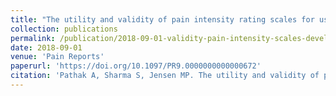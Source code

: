 ```yaml
---
title: "The utility and validity of pain intensity rating scales for use in developing countries"
collection: publications
permalink: /publication/2018-09-01-validity-pain-intensity-scales-developing-countries
date: 2018-09-01
venue: 'Pain Reports'
paperurl: 'https://doi.org/10.1097/PR9.0000000000000672'
citation: 'Pathak A, Sharma S, Jensen MP. The utility and validity of pain intensity rating scales for use in developing countries. Pain Reports 2018;3(5):e672.'
---
```

